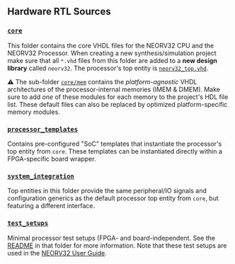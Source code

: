 ## Hardware RTL Sources

### [`core`](https://github.com/stnolting/neorv32/tree/main/rtl/core)

This folder contains the core VHDL files for the NEORV32 CPU and the NEORV32 Processor.
When creating a new synthesis/simulation project make sure that all `*.vhd` files from this
folder are added to a **new design library** called `neorv32`. The processor's top entity
is [`neorv32_top.vhd`](https://github.com/stnolting/neorv32/blob/main/rtl/core/neorv32_top.vhd).

:warning: The sub-folder [`core/mem`](https://github.com/stnolting/neorv32/tree/main/rtl/core/mem)
contains the _platform-agnostic_ VHDL architectures of the processor-internal memories (IMEM & DMEM).
Make sure to add _one_ of these modules for each memory to the project's HDL file list. These default
files can also be replaced by optimized platform-specific memory modules.

### [`processor_templates`](https://github.com/stnolting/neorv32/tree/main/rtl/processor_templates)

Contains pre-configured "SoC" templates that instantiate the processor's top entity from `core`.
These templates can be instantiated directly within a FPGA-specific board wrapper.

### [`system_integration`](https://github.com/stnolting/neorv32/tree/main/rtl/system_integration)

Top entities in this folder provide the same peripheral/IO signals and configuration generics as
the default processor top entity from `core`, but featuring a different interface.

### [`test_setups`](https://github.com/stnolting/neorv32/tree/main/rtl/test_setups)

Minimal processor test setups (FPGA- and board-independent. See the
[README](https://github.com/stnolting/neorv32/tree/main/rtl/test_setups)
in that folder for more information. Note that these test setups are used in the
[NEORV32 User Guide](https://stnolting.github.io/neorv32/ug).
